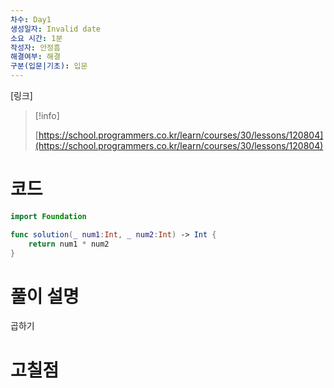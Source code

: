 ```yaml
---
차수: Day1
생성일자: Invalid date
소요 시간: 1분
작성자: 안정흠
해결여부: 해결
구분(입문|기초): 입문
---
```

[링크]

> [!info]  
>  
> [https://school.programmers.co.kr/learn/courses/30/lessons/120804](https://school.programmers.co.kr/learn/courses/30/lessons/120804)  

# 코드

```Swift
import Foundation

func solution(_ num1:Int, _ num2:Int) -> Int {
    return num1 * num2
}
```

# 풀이 설명

곱하기

# 고칠점